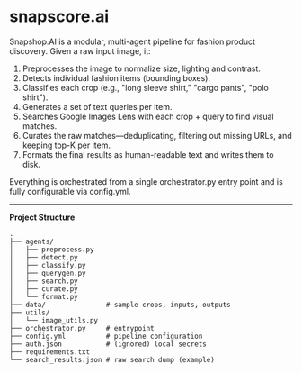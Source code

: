 # snapscore.ai

Snapshop.AI is a modular, multi-agent pipeline for fashion product discovery. Given a raw input image, it:

1. Preprocesses the image to normalize size, lighting and contrast.
2. Detects individual fashion items (bounding boxes).
3. Classifies each crop (e.g., "long sleeve shirt," "cargo pants", "polo shirt").
4. Generates a set of text queries per item.
5. Searches Google Images Lens with each crop + query to find visual matches.
6. Curates the raw matches—deduplicating, filtering out missing URLs, and keeping top-K per item.
7. Formats the final results as human-readable text and writes them to disk.

Everything is orchestrated from a single orchestrator.py entry point and is fully configurable via config.yml.

---

**Project Structure**

```plaintext
.
├── agents/
│   ├── preprocess.py
│   ├── detect.py
│   ├── classify.py
│   ├── querygen.py
│   ├── search.py
│   ├── curate.py
│   └── format.py
├── data/               # sample crops, inputs, outputs
├── utils/
│   └── image_utils.py
├── orchestrator.py     # entrypoint
├── config.yml          # pipeline configuration
├── auth.json           # (ignored) local secrets
├── requirements.txt
└── search_results.json # raw search dump (example)
```
